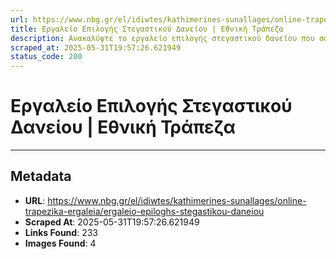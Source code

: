 ```yaml
---
url: https://www.nbg.gr/el/idiwtes/kathimerines-sunallages/online-trapezika-ergaleia/ergaleio-epiloghs-stegastikou-daneiou
title: Εργαλείο Επιλογής Στεγαστικού Δανείου | Εθνική Τράπεζα
description: Ανακαλύψτε το εργαλείο επιλογής στεγαστικού δανείου που σας παρέχει η Εθνική Τράπεζα και βρείτε το βέλτιστο για εσάς. Μάθετε περισσότερα στο site!
scraped_at: 2025-05-31T19:57:26.621949
status_code: 200
---
```


# Εργαλείο Επιλογής Στεγαστικού Δανείου | Εθνική Τράπεζα

---

## Metadata

- **URL**: https://www.nbg.gr/el/idiwtes/kathimerines-sunallages/online-trapezika-ergaleia/ergaleio-epiloghs-stegastikou-daneiou
- **Scraped At**: 2025-05-31T19:57:26.621949
- **Links Found**: 233
- **Images Found**: 4
